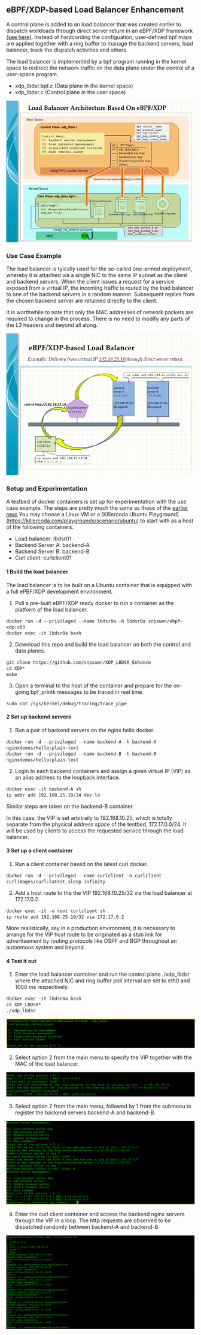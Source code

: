 ## eBPF/XDP-based Load Balancer Enhancement

A control plane is added to an load balancer that was created earlier to dispatch workloads through direct server return in an eBPF/XDP framework [(see here)](https://github.com/snpsuen/XDP_DSR_Load_Balancer). Instead of hardcording the configuation, user-defined bpf maps are applied together with a ring buffer to manage the backend servers, load balancer, track the dispatch activities and others. 

The load balancer is implemented by a bpf program running in the kernel space to redirect the network traffic on the data plane under the control of a user-space program.
* xdp_lbdsr.bpf.c (Data plane in the kernel space)
* xdp_lbdsr.c (Control plane in the user space)

![Load Balancer Architecture Based on eBPF/XDP](images/XDP_DSR_LoadBalancer01_p2.png)

### Use Case Example

The load balancer is tyically used for the so-called one-armed deployment, whereby it is attached via a single NIC to the same IP subnet as the client and backend servers. When the client issues a request for a service exposed from a virtual IP, the incoming traffic is routed by the load balancer to one of the backend servers in a random manner. Subsequent replies from the chosen backend server are returned directly to the client.

It is worthwhile to note that only the MAC addresses of network packets are required to change in the process. There is no need to modify any parts of the L3 headers and beyond all along.

![Delivery Of Workloads Through Direct Server Return](images/XDP_DSR_LoadBalancer01_p1.png)

### Setup and Experimentation

A testbed of docker containers is set up for experimentation with the use case example. The steps are pretty much the same as those of the [earlier repo](https://github.com/snpsuen/XDP_DSR_Load_Balancer) You may choose a Linux VM or a [Killercoda Ubuntu Playground] (https://killercoda.com/playgrounds/scenario/ubuntu) to start with as a host of the following containers.
* Load balancer: lbdsr01
* Backend Server A: backend-A
* Backend Server B: backend-B
* Curl client: curlclient01

#### 1  Build the load balancer
The load balancer is to be built on a Ubuntu container that is equipped with a full ePBF/XDP development environment.
1. Pull a pre-built eBPF/XDP ready docker to run a container as the platform of the load balancer.
```
docker run -d --privileged --name lbdsr0a -h lbdsr0a snpsuen/ebpf-xdp:v03
docker exec -it lbdsr0a bash
```
2. Download this repo and build the load balancer on both the control and data planes.
```
git clone https://github.com/snpsuen/XDP_LBDSR_Enhance
cd XDP*
make
```
3. Open a terminal to the host of the container and prepare for the on-going bpf_printk messages to be traced in real time.
```
sudo cat /sys/kernel/debug/tracing/trace_pipe
```

#### 2  Set up backend servers
1. Run a pair of backend servers on the nginx hello docker.
```
docker run -d --privileged --name backend-A -h backend-A nginxdemos/hello:plain-text
docker run -d --privileged --name backend-B -h backend-B nginxdemos/hello:plain-text
```
2. Login to each backend containers and assign a given virtual IP (VIP) as an alias address to the loopback interface.
```
docker exec -it backend-A sh
ip addr add 192.168.25.10/24 dev lo
```
Similar steps are taken on the backend-B container.

In this case, the VIP is set arbitraily to 192.168.10.25, which is totally separate from the physical address space of the testbed, 172.17.0.0/24. It will be used by clients to access the requested service through the load balancer.

#### 3  Set up a client container
1. Run a client container based on the latest curl docker.
```
docker run -d --privileged --name curlclient -h curlclient curlimages/curl:latest sleep infinity
```
2. Add a host route to the the VIP 192.168.10.25/32 via the load balancer at 172.17.0.2.
```
docker exec -it -u root curlclient sh
ip route add 192.168.25.10/32 via 172.17.0.2
```
More realistically, say in a production environment, it is necessary to arrange for the VIP host route to be originated as a stub link for advertisement by routing protocols like OSPF and BGP throughout an autonmous system and beyond.

#### 4  Test it out

1. Enter the load balancer container and run the control plane ./xdp_lbdsr where the attached NIC and ring buffer poll interval are set to eth0 and 1000 ms respectively.
```
docker exec -it lbdsr0a bash
cd XDP_LBDSR*
./xdp_lbdsr
```
![demo_screen01](images/xdp_lbdsr_screen01.PNG)

2. Select option 2 from the main menu to specify the VIP together with the MAC of the load balancer.

![demo_screen02](images/xdp_lbdsr_screen02.PNG)

3. Select option 2 from the main menu, followed by 1 from the submenu to register the backend servers backend-A and backend-B.

![demo_screen03](images/xdp_lbdsr_screen03.PNG)

4. Enter the curl client container and access the backend nginx servers through the VIP in a loop. The http requests are observed to be dispatched randomly between backend-A and backend-B.

![demo_screen05](images/xdp_lbdsr_screen05.PNG)
